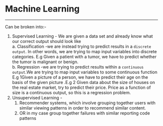 # Machine Learning
---
Can be broken into:-
1. Supervised Learning - We are given a data set and already know what our correct output should look like     
    a. Classification -we are instead trying to predict results in a `discrete output`. In other words, we are trying to map input variables into discrete categories.  E.g  Given a patient with a tumor, we have to predict whether the tumor is malignant or benign.   
    b. Regression -we are trying to predict results within a `continuous output`.We are trying to map input variables to some continuous function E.g 1Given a picture of a person, we have to predict their age on the basis of the given picture .E.g 2 Given data about the size of houses on the real estate market, try to predict their price. Price as a function of size is a continuous output, so this is a regression problem.     
2. Unsupervised Learning - 
    1. Recommender systems, which involve grouping together users with similar viewing patterns in order to recommend similar content.
    2. OR in my case group together failures with similar reporting code patterns



